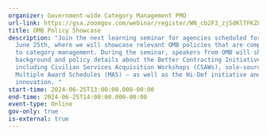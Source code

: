 ```yaml
---
organizer: Government-wide Category Management PMO
url-link: https://gsa.zoomgov.com/webinar/register/WN_cb2F3_zjSdKlTFKZL6si3g?utm_medium=email&utm_source=govDelivery#/registration
title: OMB Policy Showcase
description: "Join the next learning seminar for agencies scheduled for Tuesday,
  June 25th, where we will showcase relevant OMB policies that are complementary
  to category management. During the seminar, speakers from OMB will share
  background and policy details about the Better Contracting Initiative (BCI) –
  including Civilian Services Acquisition Workshops (CSAWs), sole-source and
  Multiple Award Schedules (MAS) – as well as the Hi-Def initiative and
  innovation. "
start-time: 2024-06-25T13:00:00.000-00:00
end-time: 2024-06-25T14:00:00.000-00:00
event-type: Online
gov-only: true
is-external: true
---
```

